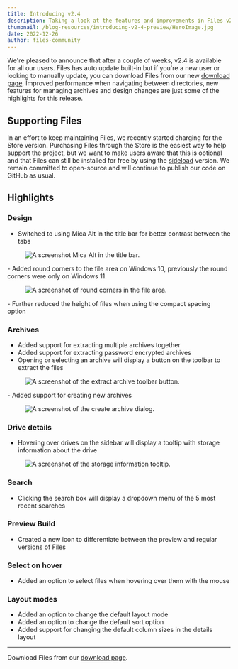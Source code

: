 ```yaml
---
title: Introducing v2.4
description: Taking a look at the features and improvements in Files v2.4
thumbnail: /blog-resources/introducing-v2-4-preview/HeroImage.jpg
date: 2022-12-26
author: files-community
---
```


We're pleased to announce that after a couple of weeks, v2.4 is available for all our users. Files has auto update built-in but if you're a new user or looking to manually update, you can download Files from our new [download page](/download/). Improved performance when navigating between directories, new features for managing archives and design changes are just some of the highlights for this release.

## Supporting Files
In an effort to keep maintaining Files, we recently started charging for the Store version. Purchasing Files through the Store is the easiest way to help support the project, but we want to make users aware that this is optional and that Files can still be installed for free by using the [sideload](/download/) version. We remain committed to open-source and will continue to publish our code on GitHub as usual.


## Highlights

### Design
- Switched to using Mica Alt in the title bar for better contrast between the tabs
<figure class="margin-bottom">
    <img src="/blog-resources/filesv2-4/MicaAlt.png" alt="A screenshot Mica Alt in the title bar." />
</figure>
- Added round corners to the file area on Windows 10, previously the round corners were only on Windows 11.
<figure class="margin-bottom">
    <img src="/blog-resources/filesv2-4/RoundCorners.png" alt="A screenshot of round corners in the file area." />
</figure>
- Further reduced the height of files when using the compact spacing option 

### Archives
- Added support for extracting multiple archives together
- Added support for extracting password encrypted archives
- Opening or selecting an archive will display a button on the toolbar to extract the files
<figure class="margin-bottom">
    <img src="/blog-resources/filesv2-4/ExtractArchive.png" alt="A screenshot of the extract archive toolbar button." />
</figure>
- Added support for creating new archives
<figure class="margin-bottom">
    <img src="/blog-resources/filesv2-4/CreateArchive.png" alt="A screenshot of the create archive dialog." />
</figure>

### Drive details
- Hovering over drives on the sidebar will display a tooltip with storage information about the drive
<figure class="margin-bottom">
    <img src="/blog-resources/filesv2-4/StorageInformation.png" alt="A screenshot of the storage information tooltip." />
</figure>

### Search
- Clicking the search box will display a dropdown menu of the 5 most recent searches

### Preview Build
- Created a new icon to differentiate between the preview and regular versions of Files

### Select on hover
- Added an option to select files when hovering over them with the mouse

### Layout modes
- Added an option to change the default layout mode
- Added an option to change the default sort option
- Added support for changing the default column sizes in the details layout


---
Download Files from our [download page](/download/).